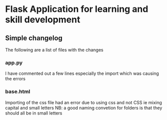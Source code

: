 # Flask Application for learning and skill development

## Simple changelog
The following are a list of files with the changes
### app.py
I have commented out a few lines especially the import which was causing the errors 


### base.html
Importing of the css file had an error due to using css and not CSS ie mixing capital and small letters
NB: a good naming convetion for folders is that they should all be in small letters

